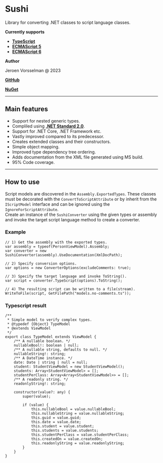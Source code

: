 # Sushi
Library for converting .NET classes to script language classes.

**Currently supports**

- **[TypeScript](https://github.com/jvorssel/Sushi/tree/master/TestResults)**
- **[ECMAScript 5](https://github.com/jvorssel/Sushi/tree/master/TestResults)** 
- **[ECMAScript 6](https://github.com/jvorssel/Sushi/tree/master/TestResults)**


**Author**

Jeroen Vorsselman @ 2023

**[GitHub](https://github.com/jvorssel)**

**[NuGet](https://www.nuget.org/packages/SushiScriptCore/1.0.0)**

---

Main features
- 
- Support for nested generic types.
- Compliled using **[.NET Standard 2.0](https://learn.microsoft.com/en-us/dotnet/standard/net-standard?tabs=net-standard-2-0)**. 
- Support for .NET Core, .NET Framework etc.
- Vastly improved compared to its predecessor.
- Creates extended classes and their constructors.
- Simple object mapping.
- Improved type dependency tree ordering.
- Adds documentation from the XML file generated using MS build.
- 95% Code coverage.
---
## How to use
Script models are discovered in the `Assembly.ExportedTypes`. These classes must be decorated with the `ConvertToScriptAttribute` or by inherit from the `IScriptModel` interface and can be ignored using the `IgnoreForScriptAttribute`. 
<br>
Create an instance of the `SushiConverter` using the given types or assembly and invoke the target script language method to create a converter.

### Example
``` 
// 1) Get the assembly with the exported types.
var assembly = typeof(PersonViewModel).Assembly;
var converter = new SushiConverter(assembly).UseDocumentation(XmlDocPath);

// 2) Specify conversion options.
var options = new ConverterOptions(excludeComments: true);

// 3) Specify the target language and invoke ToString().
var script = converter.TypeScript(options).ToString();

// 4) The resulting script can be written to a file(stream).
WriteToFile(script, GetFilePath("models.no-comments.ts"));
``` 

### Typescript result

```
/**
 * Simple model to verify complex types.
 * @typedef {Object} TypeModel
 * @extends ViewModel 
 */
export class TypeModel extends ViewModel {
    /** A nullable boolean. */
    nullableBool!: boolean | null;
    /** A nullable string, defaults to null. */
    nullableString!: string;
    /** A DateTime instance. */
    date: Date | string | null = null;
    student: StudentViewModel = new StudentViewModel();
    students: Array<StudentViewModel> = [];
    studentPerClass: Array<Array<StudentViewModel>> = [];
    /** A readonly string. */
    readonlyString!: string;

    constructor(value?: any) {
        super(value);

        if (value) {
            this.nullableBool = value.nullableBool;
            this.nullableString = value.nullableString;
            this.guid = value.guid;
            this.date = value.date;
            this.student = value.student;
            this.students = value.students;
            this.studentPerClass = value.studentPerClass;
            this.createdOn = value.createdOn;
            this.readonlyString = value.readonlyString;
        }
    }
}
```